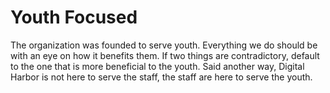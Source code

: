# Youth Focused

The organization was founded to serve youth. Everything we do should be with an eye on how it benefits them. If two things are contradictory, default to the one that is more beneficial to the youth. Said another way, Digital Harbor is not here to serve the staff, the staff are here to serve the youth.
